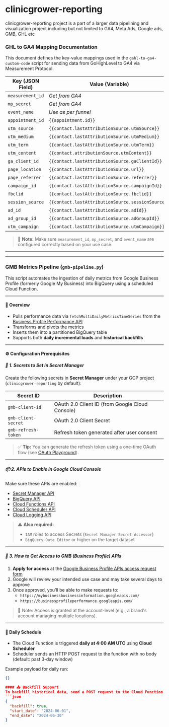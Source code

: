 # clinicgrower-reporting
clinicgrower-reporting project is a part of a larger data pipelining and visualization project including but not limited to GA4, Meta Ads, Google ads, GMB, GHL etc

### GHL to GA4 Mapping Documentation

This document defines the key-value mappings used in the `gahl-to-ga4-custom-code` script for sending data from GoHighLevel to GA4 via Measurement Protocol.

| **Key (JSON Field)** | **Value (Variable)** | **Example** |
|----------------------|----------------------|-------------|
| `measurement_id`     | *Get from GA4*   | `G-XXXXXXXXXX` |
| `mp_secret`          | *Get from GA4*   | `mn235nsd9034nfsd` |
| `event_name`         | *Use as per funnel*| `subscribe_form_meta_ghl` |
| `appointment_id`     | `{{appointment.id}}` | – |
| `utm_source`         | `{{contact.lastAttributionSource.utmSource}}` | – |
| `utm_medium`         | `{{contact.lastAttributionSource.utmMedium}}` | – |
| `utm_term`           | `{{contact.lastAttributionSource.utmTerm}}` | – |
| `utm_content`        | `{{contact.attributionSource.utmContent}}` | – |
| `ga_client_id`       | `{{contact.lastAttributionSource.gaClientId}}` | – |
| `page_location`      | `{{contact.lastAttributionSource.url}}` | – |
| `page_referrer`      | `{{contact.lastAttributionSource.referrer}}` | – |
| `campaign_id`        | `{{contact.lastAttributionSource.campaignId}}` | – |
| `fbclid`             | `{{contact.lastAttributionSource.fbclid}}` | – |
| `session_source`     | `{{contact.lastAttributionSource.sessionSource}}` | – |
| `ad_id`              | `{{contact.lastAttributionSource.adId}}` | – |
| `ad_group_id`        | `{{contact.lastAttributionSource.adGroupId}}` | – |
| `utm_campaign`       | `{{contact.lastAttributionSource.utmCampaign}}` | – |

> 🔧 **Note:** Make sure `measurement_id`, `mp_secret`, and `event_name` are configured correctly based on your use case.

---

---

### GMB Metrics Pipeline (`gmb-pipeline.py`)

This script automates the ingestion of daily metrics from Google Business Profile (formerly Google My Business) into BigQuery using a scheduled Cloud Function.

---

#### 🔧 Overview

- Pulls performance data via `fetchMultiDailyMetricsTimeSeries` from the [Business Profile Performance API](https://developers.google.com/my-business/reference/businessinformation/rest)
- Transforms and pivots the metrics
- Inserts them into a partitioned BigQuery table
- Supports both **daily incremental loads** and **historical backfills**

---

#### ⚙️ Configuration Prerequisites

##### 🔐 1. **Secrets to Set in Secret Manager**

Create the following secrets in **Secret Manager** under your GCP project (`clinicgrower-reporting` by default):

| Secret ID             | Description                                      |
|-----------------------|--------------------------------------------------|
| `gmb-client-id`       | OAuth 2.0 Client ID (from Google Cloud Console) |
| `gmb-client-secret`   | OAuth 2.0 Client Secret                          |
| `gmb-refresh-token`   | Refresh token generated after user consent      |

> ✅ **Tip:** You can generate the refresh token using a one-time OAuth flow (see [OAuth Playground](https://developers.google.com/oauthplayground)).

---

##### 📦 2. **APIs to Enable in Google Cloud Console**

Make sure these APIs are enabled:

- [Secret Manager API](https://console.cloud.google.com/apis/library/secretmanager.googleapis.com)
- [BigQuery API](https://console.cloud.google.com/apis/library/bigquery.googleapis.com)
- [Cloud Functions API](https://console.cloud.google.com/apis/library/cloudfunctions.googleapis.com)
- [Cloud Scheduler API](https://console.cloud.google.com/apis/library/cloudscheduler.googleapis.com)
- [Cloud Logging API](https://console.cloud.google.com/apis/library/logging.googleapis.com)

> ⚠️ **Also required:**  
> - `IAM` roles to access Secrets (`Secret Manager Secret Accessor`)
> - `BigQuery Data Editor` or higher on the target dataset

---

##### 🔑 3. **How to Get Access to GMB (Business Profile) APIs**

1. **Apply for access** at the [Google Business Profile APIs access request form](https://developers.google.com/my-business/content/prereqs)
2. Google will review your intended use case and may take several days to approve
3. Once approved, you’ll be able to make requests to:
   - `https://mybusinessbusinessinformation.googleapis.com/`
   - `https://businessprofileperformance.googleapis.com/`

> 📝 Note: Access is granted at the account-level (e.g., a brand's account managing multiple locations).

---

#### 🔁 Daily Schedule

- The Cloud Function is triggered **daily at 4:00 AM UTC** using **Cloud Scheduler**
- Scheduler sends an HTTP POST request to the function with no body (default: past 3-day window)

Example payload for daily run:

```json
{}

#### 📥 Backfill Support
To backfill historical data, send a POST request to the Cloud Function with the following payload:
```json
{
  "backfill": true,
  "start_date": "2024-06-01",
  "end_date": "2024-06-30"
}
